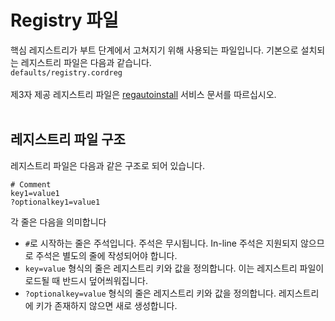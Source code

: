 # Registry 파일
핵심 레지스트리가 부트 단계에서 고쳐지기 위해 사용되는 파일입니다.
기본으로 설치되는 레지스트리 파일은 다음과 같습니다.<br>
`defaults/registry.cordreg`<br>
<br>
제3자 제공 레지스트리 파일은 [regautoinstall](../kernelservices/regautoinstall.md) 서비스 문서를 따르십시오.<br><br>
## 레지스트리 파일 구조
레지스트리 파일은 다음과 같은 구조로 되어 있습니다.<br>
```
# Comment
key1=value1
?optionalkey1=value1
```

각 줄은 다음을 의미합니다
- `#`로 시작하는 줄은 주석입니다. 주석은 무시됩니다. In-line 주석은 지원되지 않으므로 주석은 별도의 줄에 작성되어야 합니다.
- `key=value` 형식의 줄은 레지스트리 키와 값을 정의합니다. 이는 레지스트리 파일이 로드될 때 반드시 덮어씌워집니다.
- `?optionalkey=value` 형식의 줄은 레지스트리 키와 값을 정의합니다. 레지스트리에 키가 존재하지 않으면 새로 생성합니다.

